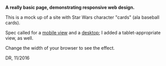 **A really basic page, demonstrating responsive web design.**

This is a mock up of a site with Star Wars character "cards" (ala baseball cards).

Spec called for a [mobile view](https://tf-curricula-prod.s3.amazonaws.com/curricula/5b3249003592fc371bac5c6254b50c9c/FEWD-001/v6/assets2/1.7.3_challenge_responsive_layout/star-wars-challenge-mobile.png) and a [desktop](https://tf-curricula-prod.s3.amazonaws.com/curricula/5b3249003592fc371bac5c6254b50c9c/FEWD-001/v6/assets2/1.7.3_challenge_responsive_layout/star-wars-challenge-desktop.png); I added a tablet-appropriate view, as well.

Change the width of your browser to see the effect.

DR, 11/2016